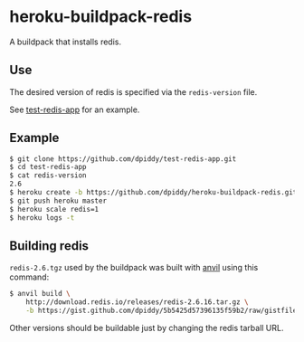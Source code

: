 # heroku-buildpack-redis

A buildpack that installs redis.

## Use

The desired version of redis is specified via the `redis-version` file.

See [test-redis-app](https://github.com/dpiddy/test-redis-app) for an example.

## Example

```bash
$ git clone https://github.com/dpiddy/test-redis-app.git
$ cd test-redis-app
$ cat redis-version
2.6
$ heroku create -b https://github.com/dpiddy/heroku-buildpack-redis.git
$ git push heroku master
$ heroku scale redis=1
$ heroku logs -t
```

## Building redis

`redis-2.6.tgz` used by the buildpack was built with [anvil](https://github.com/ddollar/anvil-cli) using this command:

```bash
$ anvil build \
    http://download.redis.io/releases/redis-2.6.16.tar.gz \
    -b https://gist.github.com/dpiddy/5b5425d57396135f59b2/raw/gistfile1.txt
```

Other versions should be buildable just by changing the redis tarball URL.
